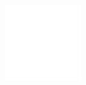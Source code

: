 <div align="center">
	<br>
	<a href="https://raw.githubusercontent.com/Rishi-Sharma/main/readme.md">
		<img src="header.svg">
	</a>
	<br>
</div>
